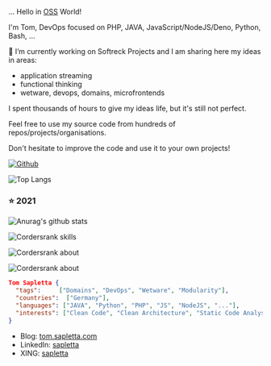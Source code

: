 ... Hello in [OSS](https://en.wikipedia.org/wiki/Open-source_software) World!

I'm Tom, DevOps focused on PHP, JAVA, JavaScript/NodeJS/Deno, Python, Bash, ...

🔭 I’m currently working on Softreck Projects and I am sharing here my ideas in areas: 

+ application streaming
+ functional thinking
+ wetware, devops, domains, microfrontends



I spent thousands of hours to give my ideas life, but it's still not perfect.

Feel free to use my source code from hundreds of repos/projects/organisations.

Don't hesitate to improve the code and use it to your own projects!

[![Github](https://img.shields.io/github/followers/tom-sapletta-com?label=Follow&style=social)](https://github.com/tom-sapletta-com)

![Top Langs](https://github-readme-stats.vercel.app/api/top-langs/?username=tom-sapletta-com&hide=html&layout=compact&theme=dark) 

### :star: 2021
![Anurag's github stats](https://github-readme-stats.vercel.app/api?username=tom-sapletta-com&show_icons=true&theme=dark)

![Cordersrank skills](https://cr-skills-chart-widget.azurewebsites.net/api/api?username=tom-sapletta-com)

![Cordersrank about](https://cr-ss-service.azurewebsites.net/api/ScreenShot?widget=summary&username=tom-sapletta-com&badges=2&show-avatar=false&style=--header-bg-color:%23000;--border-radius:10px)

![Cordersrank about](https://cr-ss-service.azurewebsites.net/api/ScreenShot?widget=activity&username=tom-sapletta-com&labels=true)



```json
Tom Sapletta {
  "tags":     ["Domains", "DevOps", "Wetware", "Modularity"],  
  "countries":  ["Germany"],
  "languages": ["JAVA", "Python", "PHP", "JS", "NodeJS", "..."],
  "interests": ["Clean Code", "Clean Architecture", "Static Code Analysis", "Linux", "IoT"]
}
```

- Blog: [tom.sapletta.com](https://tom.sapletta.com/)
- LinkedIn: [sapletta](https://www.linkedin.com/in/tom-sapletta-com/)
- XING: [sapletta](https://www.xing.com/profile/Tomasz_Sapletta)
